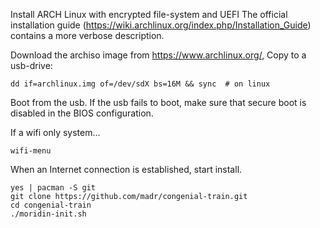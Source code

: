 Install ARCH Linux with encrypted file-system and UEFI The official installation guide (https://wiki.archlinux.org/index.php/Installation_Guide) contains a more verbose description.

Download the archiso image from https://www.archlinux.org/, Copy to a usb-drive:

    dd if=archlinux.img of=/dev/sdX bs=16M && sync  # on linux

Boot from the usb. If the usb fails to boot, make sure that secure boot is disabled in the BIOS configuration.

If a wifi only system...

    wifi-menu

When an Internet connection is established, start install.

    yes | pacman -S git
    git clone https://github.com/madr/congenial-train.git
    cd congenial-train
    ./moridin-init.sh
